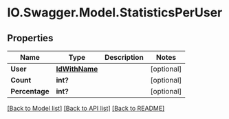 # IO.Swagger.Model.StatisticsPerUser
## Properties

Name | Type | Description | Notes
------------ | ------------- | ------------- | -------------
**User** | [**IdWithName**](IdWithName.md) |  | [optional] 
**Count** | **int?** |  | [optional] 
**Percentage** | **int?** |  | [optional] 

[[Back to Model list]](../README.md#documentation-for-models) [[Back to API list]](../README.md#documentation-for-api-endpoints) [[Back to README]](../README.md)

